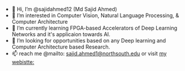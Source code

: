- 👋 Hi, I’m @sajidahmed12 (Md Sajid Ahmed)
- 👀 I’m interested in Computer Vision, Natural Language Processing, & Computer Architecture
- 🌱 I’m currently learning FPGA-based Accelerators of Deep Learning Networks and it's applicaion towards AI.
- 💞️ I’m looking for opportunities based on any Deep learning and Computer Architecture based Research. 
- 📫 reach me @mailto: sajid.ahmed1@northsouth.edu or visit [my webistte:](https://sites.google.com/view/sajid-site)

<!---
sajidahmed12/sajidahmed12 is a ✨ special ✨ repository because its `README.md` (this file) appears on your GitHub profile.
You can click the Preview link to take a look at your changes.
--->
